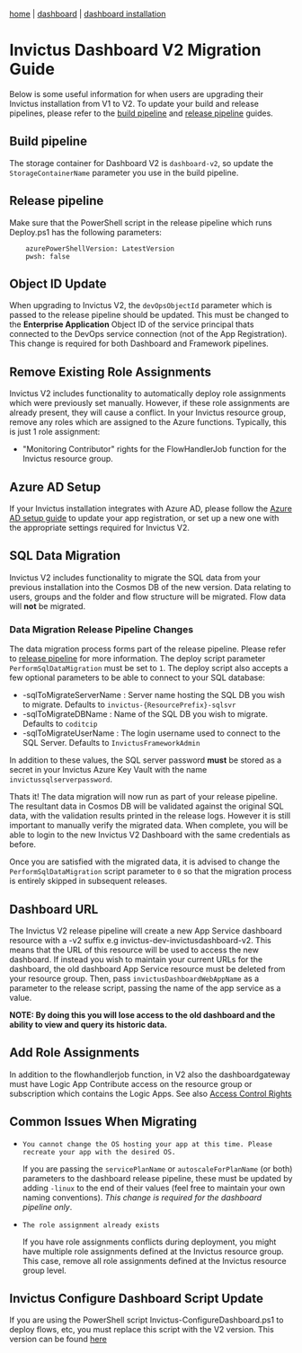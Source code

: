 [home](../../README.md) | [dashboard](../dashboard.md) | [dashboard installation](dashboard-installation.md)

# Invictus Dashboard V2 Migration Guide

Below is some useful information for when users are upgrading their Invictus installation from V1 to V2. To update your build and release pipelines, please refer to the [build pipeline](dashboard-buildpipeline.md) and [release pipeline](dashboard-releasepipeline.md) guides.

## Build pipeline
The storage container for Dashboard V2 is `dashboard-v2`, so update the `StorageContainerName` parameter you use in the build pipeline.

## Release pipeline
Make sure that the PowerShell script in the release pipeline which runs Deploy.ps1 has the following parameters:
```
    azurePowerShellVersion: LatestVersion
    pwsh: false
```

## Object ID Update

When upgrading to Invictus V2, the `devOpsObjectId` parameter which is passed to the release pipeline should be updated. This must be changed to the **Enterprise Application** Object ID of the service principal thats connected to the DevOps service connection (not of the App Registration). This change is required for both Dashboard and Framework pipelines.

## Remove Existing Role Assignments

Invictus V2 includes functionality to automatically deploy role assignments which were previously set manually. However, if these role assignments are already present, they will cause a conflict. In your Invictus resource group, remove any roles which are assigned to the Azure functions. Typically, this is just 1 role assignment: 

- "Monitoring Contributor" rights for the FlowHandlerJob function for the Invictus resource group.

## Azure AD Setup

If your Invictus installation integrates with Azure AD, please follow the [Azure AD setup guide](../azureADSetup.md) to update your app registration, or set up a new one with the appropriate settings required for Invictus V2.

## SQL Data Migration

Invictus V2 includes functionality to migrate the SQL data from your previous installation into the Cosmos DB of the new version. Data relating to users, groups and the folder and flow structure will be migrated. Flow data will **not** be migrated.

### Data Migration Release Pipeline Changes

The data migration process forms part of the release pipeline. Please refer to [release pipeline](dashboard-releasepipeline.md) for more information. The deploy script parameter `PerformSqlDataMigration` must be set to `1`. The deploy script also accepts a few optional parameters to be able to connect to your SQL database:

- -sqlToMigrateServerName : Server name hosting the SQL DB you wish to migrate. Defaults to `invictus-{ResourcePrefix}-sqlsvr`
- -sqlToMigrateDBName : Name of the SQL DB you wish to migrate. Defaults to `coditcip`
- -sqlToMigrateUserName : The login username used to connect to the SQL Server. Defaults to `InvictusFrameworkAdmin`

In addition to these values, the SQL server password **must** be stored as a secret in your Invictus Azure Key Vault with the name `invictussqlserverpassword`.

Thats it! The data migration will now run as part of your release pipeline. The resultant data in Cosmos DB will be validated against the original SQL data, with the validation results printed in the release logs. However it is still important to manually verify the migrated data. When complete, you will be able to login to the new Invictus V2 Dashboard with the same credentials as before.

Once you are satisfied with the migrated data, it is advised to change the `PerformSqlDataMigration` script parameter to `0` so that the migration process is entirely skipped in subsequent releases.

## Dashboard URL
The Invictus V2 release pipeline will create a new App Service dashboard resource with a -v2 suffix e.g invictus-dev-invictusdashboard-v2. This means that the URL of this resource will be used to access the new dashboard. If instead you wish to maintain your current URLs for the dashboard, the old dashboard App Service resource must be deleted from your resource group. Then, pass `invictusDashboardWebAppName` as a parameter to the release script, passing the name of the app service as a value.

**NOTE: By doing this you will lose access to the old dashboard and the ability to view and query its historic data.**

## Add Role Assignments

In addition to the flowhandlerjob function, in V2 also the dashboardgateway must have Logic App Contribute access on the resource group or subscription which contains the Logic Apps.
See also [Access Control Rights](../accesscontrolrights.md)

## Common Issues When Migrating
- `You cannot change the OS hosting your app at this time. Please recreate your app with the desired OS.`

  If you are passing the `servicePlanName` or `autoscaleForPlanName` (or both) parameters to the dashboard release pipeline, these must be updated by adding `-linux` to the end of their values (feel free to maintain your own naming conventions). *This change is required for the dashboard pipeline only*.

- `The role assignment already exists`

  If you have role assignments conflicts during deployment, you might have multiple role assignments defined at the Invictus resource group. This case, remove all role assignments defined at the Invictus resource group level.
 
## Invictus Configure Dashboard Script Update
If you are using the PowerShell script Invictus-ConfigureDashboard.ps1 to deploy flows, etc, you must replace this script with the V2 version.
This version can be found [here](https://github.com/Codit/integration-practice/blob/main/src/invictus/scripts/Invictus-ConfigureDashboard-v2.ps1)
